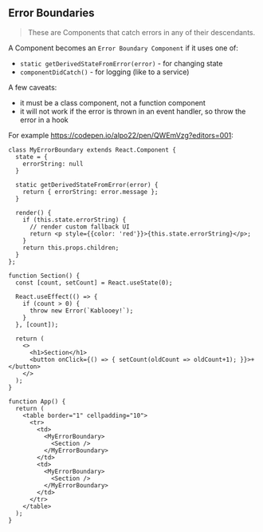 ## Error Boundaries

>These are Components that catch errors in any of their descendants.

A Component becomes an  `Error Boundary Component`  if it uses one of:

-   `static getDerivedStateFromError(error)`  - for changing state
-   `componentDidCatch()`  - for logging (like to a service)

A few caveats:
- it must be a class component, not a function component
- it will not work if the error is thrown in an event handler, so throw the error in a hook 

For example https://codepen.io/alpo22/pen/QWEmVzg?editors=001:
```
class MyErrorBoundary extends React.Component {
  state = {
    errorString: null
  }

  static getDerivedStateFromError(error) {
    return { errorString: error.message };
  }

  render() {
    if (this.state.errorString) {
      // render custom fallback UI
      return <p style={{color: 'red'}}>{this.state.errorString}</p>;
    }
    return this.props.children;
  }
};

function Section() {
  const [count, setCount] = React.useState(0);
  
  React.useEffect(() => {
    if (count > 0) {
      throw new Error(`Kablooey!`);    
    }
  }, [count]);
  
  return (
    <>
      <h1>Section</h1>
      <button onClick={() => { setCount(oldCount => oldCount+1); }}>+</button>
    </>
  );
}

function App() {
  return (
    <table border="1" cellpadding="10">
      <tr>
        <td>
          <MyErrorBoundary>
            <Section />
          </MyErrorBoundary>
        </td>
        <td>
          <MyErrorBoundary>
            <Section />
          </MyErrorBoundary>
        </td>
      </tr>
    </table>
  );
}
```
